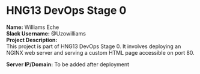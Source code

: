 # HNG13 DevOps Stage 0

**Name:** Williams Eche  
**Slack Username:** @Uzowilliams  
**Project Description:**  
This project is part of HNG13 DevOps Stage 0. It involves deploying an NGINX web server and serving a custom HTML page accessible on port 80.  

**Server IP/Domain:** To be added after deployment
